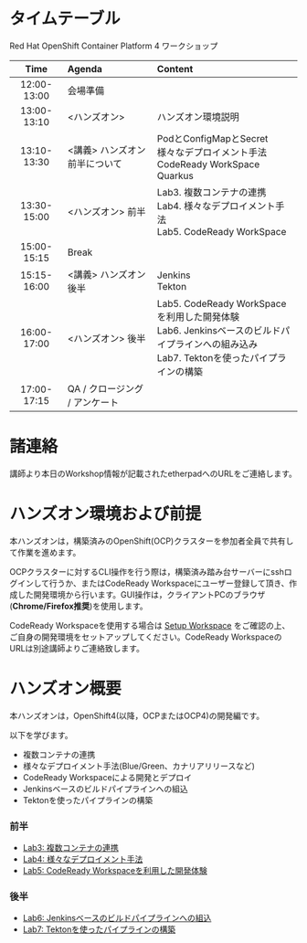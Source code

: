 # タイムテーブル
Red Hat OpenShift Container Platform 4 ワークショップ

|Time|Agenda|Content|
|:---:|:---|:---|
|12:00-13:00|会場準備||
|13:00-13:10|<ハンズオン>|ハンズオン環境説明|
|13:10-13:30|<講義> ハンズオン前半について|PodとConfigMapとSecret <br/>様々なデプロイメント手法<br/>CodeReady WorkSpace<br/>Quarkus|
|13:30-15:00|<ハンズオン> 前半|Lab3. 複数コンテナの連携 <br/>Lab4. 様々なデプロイメント手法<br/>Lab5. CodeReady WorkSpace|
|15:00-15:15|Break||
|15:15-16:00|<講義> ハンズオン後半|Jenkins <br>Tekton|
|16:00-17:00|<ハンズオン> 後半 <br>|Lab5. CodeReady WorkSpaceを利用した開発体験 <br>Lab6. Jenkinsベースのビルドパイプラインへの組み込み <br>Lab7. Tektonを使ったパイプラインの構築|
|17:00-17:15|QA / クロージング / アンケート||

# 諸連絡

講師より本日のWorkshop情報が記載されたetherpadへのURLをご連絡します。

# ハンズオン環境および前提

本ハンズオンは，構築済みのOpenShift(OCP)クラスターを参加者全員で共有して作業を進めます。

OCPクラスターに対するCLI操作を行う際は，構築済み踏み台サーバーにsshログインして行うか、またはCodeReady Workspaceにユーザー登録して頂き、作成した開発環境から行います。GUI操作は，クライアントPCのブラウザ(**Chrome/Firefox推奨**)を使用します。

CodeReady Workspaceを使用する場合は [Setup Workspace](setup_workspace) をご確認の上、ご自身の開発環境をセットアップしてください。CodeReady WorkspaceのURLは別途講師よりご連絡致します。

# ハンズオン概要
本ハンズオンは，OpenShift4(以降，OCPまたはOCP4)の開発編です。

以下を学びます。
- 複数コンテナの連携
- 様々なデプロイメント手法(Blue/Green、カナリアリリースなど)
- CodeReady Workspaceによる開発とデプロイ
- Jenkinsベースのビルドパイプラインへの組込
- Tektonを使ったパイプラインの構築

### 前半 
- [Lab3: 複数コンテナの連携](Lab3)
- [Lab4: 様々なデプロイメント手法](Lab4)
- [Lab5: CodeReady Workspaceを利用した開発体験](Lab5)

### 後半
- [Lab6: Jenkinsベースのビルドパイプラインへの組込](Lab6)
- [Lab7: Tektonを使ったパイプラインの構築](Lab7)
